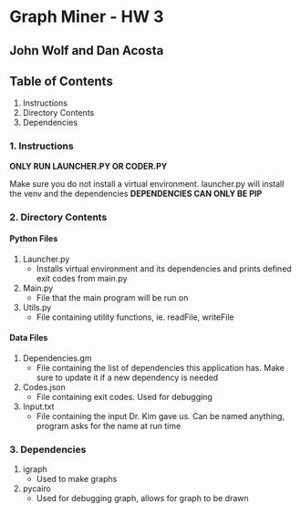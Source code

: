 # Graph Miner - HW 3
## John Wolf and Dan Acosta

## Table of Contents
1. Instructions
2. Directory Contents
3. Dependencies

### 1. Instructions
**ONLY RUN LAUNCHER.PY OR CODER.PY**

Make sure you do not install a virtual environment. launcher.py will install the venv and the dependencies
**DEPENDENCIES CAN ONLY BE PIP**

### 2. Directory Contents

#### Python Files
1. Launcher.py
	- Installs virtual environment and its dependencies and prints defined exit codes from main.py
2. Main.py
	- File that the main program will be run on
3. Utils.py
	- File containing utility functions, ie. readFile, writeFile

#### Data Files
1. Dependencies.gm
	- File containing the list of dependencies this application has. Make sure to update it if a new dependency is needed
2. Codes.json
	- File containing exit codes. Used for debugging
3. Input.txt
	- File containing the input Dr. Kim gave us. Can be named anything, program asks for the name at run time

### 3. Dependencies
1. igraph
	- Used to make graphs
2. pycairo
	- Used for debugging graph, allows for graph to be drawn
